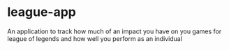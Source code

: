 # league-app
An application to track how much of an impact you have on you games for league of legends and how well you perform as an individual
